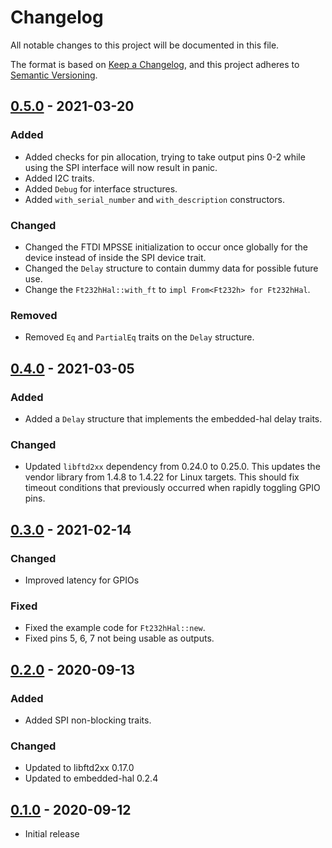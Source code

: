 # Changelog
All notable changes to this project will be documented in this file.

The format is based on [Keep a Changelog](https://keepachangelog.com/en/1.0.0/),
and this project adheres to [Semantic Versioning](https://semver.org/spec/v2.0.0.html).

## [0.5.0] - 2021-03-20
### Added
- Added checks for pin allocation, trying to take output pins 0-2 while using
  the SPI interface will now result in panic.
- Added I2C traits.
- Added `Debug` for interface structures.
- Added `with_serial_number` and `with_description` constructors.

### Changed
- Changed the FTDI MPSSE initialization to occur once globally for the device
  instead of inside the SPI device trait.
- Changed the `Delay` structure to contain dummy data for possible future use.
- Change the `Ft232hHal::with_ft` to `impl From<Ft232h> for Ft232hHal`.

### Removed
- Removed `Eq` and `PartialEq` traits on the `Delay` structure.

## [0.4.0] - 2021-03-05
### Added
- Added a `Delay` structure that implements the embedded-hal delay traits.

### Changed
- Updated `libftd2xx` dependency from 0.24.0 to 0.25.0.
  This updates the vendor library from 1.4.8 to 1.4.22 for Linux targets.
  This should fix timeout conditions that previously occurred when rapidly toggling GPIO pins.

## [0.3.0] - 2021-02-14
### Changed
- Improved latency for GPIOs

### Fixed
- Fixed the example code for `Ft232hHal::new`.
- Fixed pins 5, 6, 7 not being usable as outputs.

## [0.2.0] - 2020-09-13
### Added
- Added SPI non-blocking traits.

### Changed
- Updated to libftd2xx 0.17.0
- Updated to embedded-hal 0.2.4

## [0.1.0] - 2020-09-12
- Initial release

[Unreleased]: https://github.com/newAM/ftd2xx-embedded-hal/compare/v0.5.0...HEAD
[0.5.0]: https://github.com/newAM/ftd2xx-embedded-hal/compare/v0.4.0...v0.5.0
[0.4.0]: https://github.com/newAM/ftd2xx-embedded-hal/compare/v0.3.0...v0.4.0
[0.3.0]: https://github.com/newAM/ftd2xx-embedded-hal/compare/v0.2.0...v0.3.0
[0.2.0]: https://github.com/newAM/ftd2xx-embedded-hal/compare/v0.1.0...v0.2.0
[0.1.0]: https://github.com/newAM/ftd2xx-embedded-hal/releases/tag/v0.1.0
